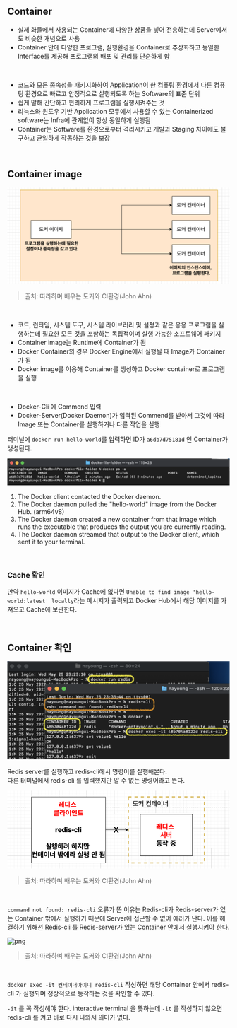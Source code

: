 ## Container

- 실제 화물에서 사용되는 Container에 다양한 상품을 넣어 전송하는데 Server에서도 비슷한 개념으로 사용
- Container 안에 다양한 프로그램, 실행환경을 Container로 추상화하고 동일한 Interface를 제공해 프로그램의 배포 및 관리를 단순하게 함
<br>

- 코드와 모든 종속성을 패키지화하여 Application이 한 컴퓨팅 환경에서 다른 컴퓨팅 환경으로 빠르고 안정적으로 실행되도록 하는 Software의 표준 단위
- 쉽게 말해 간단하고 편리하게 프로그램을 실행시켜주는 것
- 리눅스와 윈도우 기반 Application 모두에서 사용할 수 있는 Containerized software는 Infra에 관계없이 항상 동일하게 실행됨
- Container는 Software를 환경으로부터 격리시키고 개발과 Staging 차이에도 불구하고 균일하게 작동하는 것을 보장
<br>

## Container image

![png](/Docker/_img/docker_image_container.png)

> 출처: 따라하며 배우는 도커와 CI환경(John Ahn)

<br>

- 코드, 런타임, 시스템 도구, 시스템 라이브러리 및 설정과 같은 응용 프로그램을 실행하는데 필요한 모든 것을 포함하는 독립적이며 실행 가능한 소프트웨어 패키지
- Container image는 Runtime에 Container가 됨
- Docker Container의 경우 Docker Engine에서 실행될 때 Image가 Container가 됨
- Docker image를 이용해 Container를 생성하고 Docker container로 프로그램을 실행
<br>

- Docker-Cli 에 Commend 입력
- Docker-Server(Docker Daemon)가 입력된 Commend를 받아서 그것에 따라 Image 또는 Container를 실행하거나 다른 작업을 실행

터미널에 ```docker run hello-world```를 입력하면 ID가 ```a6db7d75181d``` 인 Container가 생성된다.

![png](/Docker/_img/create_container_result.png)

 1. The Docker client contacted the Docker daemon.
 2. The Docker daemon pulled the "hello-world" image from the Docker Hub.
    (arm64v8)
 3. The Docker daemon created a new container from that image which runs the
    executable that produces the output you are currently reading.
 4. The Docker daemon streamed that output to the Docker client, which sent it to your terminal.

<br>

### Cache 확인

만약 ```hello-world``` 이미지가 Cache에 없다면 ```Unable to find image 'hello-world:latest' locally```라는 메시지가 출력되고 Docker Hub에서 해당 이미지를 가져오고 Cache에 보관한다.

<br>

## Container 확인

![png](/Docker/_img/redis_cil.png)

Redis server를 실행하고 redis-cli에서 명령어를 실행해본다.<br>
다른 터미널에서 redis-cli 를 입력했지만 알 수 없는 명령어라고 뜬다.

![png](/Docker/_img/container(1).png)

> 출처: 따라하며 배우는 도커와 CI환경(John Ahn)

<br>

```command not found: redis-cli``` 오류가 뜬 이유는 Redis-cli가 Redis-server가 있는 Container 밖에서 실행하기 때문에 Server에 접근할 수 없어 에러가 난다. 
이를 해결하기 위해선 Redis-cli 를 Redis-server가 있는 Container 안에서 실행시켜야 한다.

![png](/Docker/_img/container(2).png)

> 출처: 따라하며 배우는 도커와 CI환경(John Ahn)

<br>

```docker exec -it 컨테이너아이디 redis-cli``` 작성하면 해당 Container 안에서 redis-cli 가 실행되며 정상적으로 동작하는 것을 확인할 수 있다.
<br>

```-it``` 를 꼭 작성해야 한다.
interactive terminal 을 뜻하는데 ```-it``` 를 작성하지 않으면 redis-cli 를 켜고 바로 다시 나와서 의미가 없다.